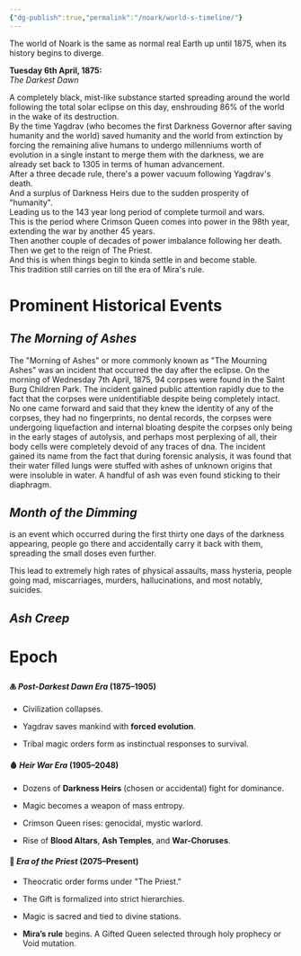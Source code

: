 ```yaml
---
{"dg-publish":true,"permalink":"/noark/world-s-timeline/"}
---
```


The world of Noark is the same as normal real Earth up until 1875, when its history begins to diverge.

**Tuesday 6th April, 1875:**  
*The Darkest Dawn*

A completely black, mist-like substance started spreading around the world following the total solar eclipse on this day, enshrouding 86% of the world in the wake of its destruction.  
By the time Yagdrav (who becomes the first Darkness Governor after saving humanity and the world) saved humanity and the world from extinction by forcing the remaining alive humans to undergo millenniums worth of evolution in a single instant to merge them with the darkness, we are already set back to 1305 in terms of human advancement.  
After a three decade rule, there's a power vacuum following Yagdrav's death.  
And a surplus of Darkness Heirs due to the sudden prosperity of "humanity".  
Leading us to the 143 year long period of complete turmoil and wars.  
This is the period where Crimson Queen comes into power in the 98th year, extending the war by another 45 years.  
Then another couple of decades of power imbalance following her death.  
Then we get to the reign of The Priest.  
And this is when things begin to kinda settle in and become stable.  
This tradition still carries on till the era of Mira's rule.


# Prominent Historical Events

## *The Morning of Ashes*

The "Morning of Ashes" or more commonly known as "The Mourning Ashes" was an incident that occurred the day after the eclipse.
On the morning of Wednesday 7th April, 1875, 94 corpses were found in the Saint Burg Children Park.
The incident gained public attention rapidly due to the fact that the corpses were unidentifiable despite being completely intact. No one came forward and said that they knew the identity of any of the corpses, they had no fingerprints, no dental records, the corpses were undergoing liquefaction and internal bloating despite the corpses only being in the early stages of autolysis, and perhaps most perplexing of all, their body cells were completely devoid of any traces of dna.
The incident gained its name from the fact that during forensic analysis, it was found that their water filled lungs were stuffed with ashes of unknown origins that were insoluble in water. A handful of ash was even found sticking to their diaphragm.



## *Month of the Dimming*

  is an event which occurred during the first thirty one days of the darkness appearing, people go there and accidentally carry it back with them, spreading the small doses even further.

This lead to extremely high rates of physical assaults, mass hysteria, people going mad, miscarriages, murders, hallucinations, and most notably, suicides. 

## *Ash Creep*





# Epoch

#### 🜏 _Post-Darkest Dawn Era_ (1875–1905)

- Civilization collapses.
    
- Yagdrav saves mankind with **forced evolution**.
    
- Tribal magic orders form as instinctual responses to survival.
    

#### 🩸 _Heir War Era_ (1905–2048)

- Dozens of **Darkness Heirs** (chosen or accidental) fight for dominance.
    
- Magic becomes a weapon of mass entropy.
    
- Crimson Queen rises: genocidal, mystic warlord.
    
- Rise of **Blood Altars**, **Ash Temples**, and **War-Choruses**.
    

#### 🛐 _Era of the Priest_ (2075–Present)

- Theocratic order forms under "The Priest."
    
- The Gift is formalized into strict hierarchies.
    
- Magic is sacred and tied to divine stations.
    
- **Mira’s rule** begins. A Gifted Queen selected through holy prophecy or Void mutation.